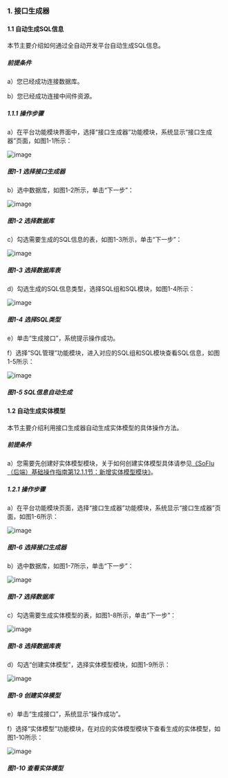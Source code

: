 ### 1. 接口生成器

#### 1.1 自动生成SQL信息

本节主要介绍如何通过全自动开发平台自动生成SQL信息。

##### 前提条件

a）您已经成功连接数据库。

b）您已经成功连接中间件资源。

##### 1.1.1 操作步骤

a）在平台功能模块界面中，选择“接口生成器”功能模块，系统显示“接口生成器”页面，如图1-1所示：

![image](https://user-images.githubusercontent.com/79617492/172808868-20001e5d-5af4-447c-9654-91cdfdd8bd23.png)

##### 图1-1 选择接口生成器

b）选中数据库，如图1-2所示，单击“下一步”：

![image](https://user-images.githubusercontent.com/79617492/172808910-c9c3178b-6265-4059-991e-f851674f4147.png)

##### 图1-2 选择数据库

c）勾选需要生成的SQL信息的表，如图1-3所示，单击“下一步”：

![image](https://user-images.githubusercontent.com/79617492/172808944-f092dbf8-5b06-40e6-ae45-3d6d42da8ce7.png)

##### 图1-3 选择数据库表

d）勾选生成的SQL信息类型，选择SQL组和SQL模块，如图1-4所示：

![image](https://user-images.githubusercontent.com/79617492/172808967-77cf81cb-cf5a-4b72-abd6-e34cd323ed12.png)

##### 图1-4 选择SQL类型

e）单击“生成接口”，系统提示操作成功。

f）选择“SQL管理”功能模块，进入对应的SQL组和SQL模块查看SQL信息，如图1-5所示：

![image](https://user-images.githubusercontent.com/79617492/172808993-e4add882-4717-4664-900d-e72770fd70b6.png)

##### 图1-5 SQL信息自动生成

#### 1.2 自动生成实体模型

本节主要介绍利用接口生成器自动生成实体模型的具体操作方法。

##### 前提条件

a）您需要先创建好实体模型模块，关于如何创建实体模型具体请参见[《SoFlu（后端）基础操作指南第12.1.1节：新增实体模型模块》](https://github.com/feisuanyz/SoFlu-adp/blob/main/SoFlu%EF%BC%88%E5%90%8E%E7%AB%AF%EF%BC%89%E5%85%A8%E8%87%AA%E5%8A%A8%E5%BC%80%E5%8F%91%E5%B9%B3%E5%8F%B0%E6%95%99%E7%A8%8B/SoFlu%EF%BC%88%E5%90%8E%E7%AB%AF%EF%BC%89%E5%9F%BA%E7%A1%80%E6%93%8D%E4%BD%9C%E6%8C%87%E5%8D%97/12.%20%E5%AE%9E%E4%BD%93%E6%A8%A1%E5%9E%8B/1.%20%E5%AE%9E%E4%BD%93%E6%A8%A1%E5%9E%8B%E6%A8%A1%E5%9D%97.md#11-%E6%96%B0%E5%A2%9E%E5%AE%9E%E4%BD%93%E6%A8%A1%E5%9E%8B%E6%A8%A1%E5%9D%97)。

##### 1.2.1 操作步骤

a）在平台功能模块页面，选择“接口生成器”功能模块，系统显示“接口生成器”页面，如图1-6所示：

![image](https://user-images.githubusercontent.com/79617492/172809214-f69302cf-b415-4cb9-98f0-83bb20d5e896.png)

##### 图1-6 选择接口生成器

b）选中数据库，如图1-7所示，单击“下一步”：

![image](https://user-images.githubusercontent.com/79617492/172809251-1138672a-40de-4a33-b1d1-1447c31a2ea4.png)

##### 图1-7 选择数据库

c）勾选需要生成实体模型的表，如图1-8所示，单击“下一步”：

![image](https://user-images.githubusercontent.com/79617492/172809280-18fa69b4-5b69-4397-b867-342bafea0f9c.png)

##### 图1-8 选择数据库表

d）勾选“创建实体模型”，选择实体模型模块，如图1-9所示：

![image](https://user-images.githubusercontent.com/79617492/172809293-647867e2-311c-4c0d-adcf-fe6b561229d4.png)

##### 图1-9 创建实体模型

e）单击“生成接口”，系统显示“操作成功”。

f）选择“实体模型”功能模块，在对应的实体模型模块下查看生成的实体模型，如图1-10所示：

![image](https://user-images.githubusercontent.com/79617492/172809312-c51471f2-595f-438c-ac49-151f8483b0d4.png)

##### 图1-10 查看实体模型
